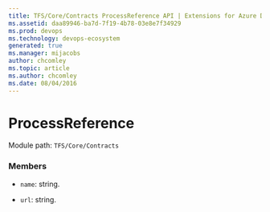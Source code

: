 ```yaml
---
title: TFS/Core/Contracts ProcessReference API | Extensions for Azure DevOps Services
ms.assetid: daa89946-ba7d-7f19-4b78-03e8e7f34929
ms.prod: devops
ms.technology: devops-ecosystem
generated: true
ms.manager: mijacobs
author: chcomley
ms.topic: article
ms.author: chcomley
ms.date: 08/04/2016
---
```


# ProcessReference

Module path: `TFS/Core/Contracts`


### Members

* `name`: string. 

* `url`: string. 

